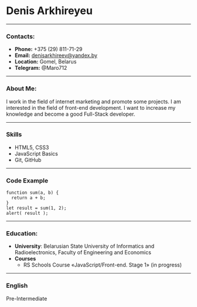 
# Denis Arkhireyeu

---
### Contacts:

*  **Phone:** +375 (29) 811-71-29
*  **Email:** denisarkhireev@yandex.by
*  **Location:** Gomel, Belarus
*  **Telegram:** @Maro712 

---
### About Me:

I work in the field of internet marketing and promote some projects. I am interested in the field of front-end development. I want to increase my knowledge and become a good Full-Stack developer.

---
### Skills
* HTML5, CSS3
* JavaScript Basics
* Git, GitHub

---
### Code Example

```
function sum(a, b) {
  return a + b;
}
let result = sum(1, 2);
alert( result ); 
```
---
### Education:
* **University**: Belarusian State University of Informatics and Radioelectronics, 	Faculty of Engineering and Economics
* **Courses**
    * RS Schools Course «JavaScript/Front-end. Stage 1» (in progress)

---
### English
Pre-Intermediate
